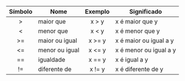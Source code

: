 
| Símbolo | Nome           | Exemplo | Significado            |
| :-----: | -------------- | :-----: | ---------------------- |
|    >    | maior que      |  x > y  | x é maior que y        |
|    <    | menor que      |  x < y  | x é menor que y        |
|   >=    | maior ou igual | x >= y  | x é maior ou igual a y |
|   <=    | menor ou igual | x <= y  | x é menor ou igual a y |
|   ==    | igualdade      | x == y  | x é igual a y          |
|   !=    | diferente de   | x != y  | x é diferente de y     |
